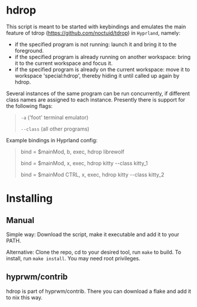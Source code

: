 # hdrop

This script is meant to be started with keybindings and emulates the main feature of tdrop (https://github.com/noctuid/tdrop) in `Hyprland`, namely:

 - if the specified program is not running: launch it and bring it to the foreground.
 - if the specified program is already running on another workspace: bring it to the current workspace and focus it.
 - if the specified program is already on the current workspace: move it to workspace 'special:hdrop', thereby hiding it until called up again by hdrop.

Several instances of the same program can be run concurrently, if different class names are assigned to each instance. Presently there is support for the following flags:

 >`-a` ('foot' terminal emulator)
>
 >`--class` (all other programs)

 Example bindings in Hyprland config:

 >bind = $mainMod, b, exec, hdrop librewolf
>
 >bind = $mainMod, x, exec, hdrop kitty --class kitty_1
>
 >bind = $mainMod CTRL, x, exec, hdrop kitty --class kitty_2
 
# Installing

## Manual

Simple way: Download the script, make it executable and add it to your PATH.

Alternative: Clone the repo, cd to your desired tool, run `make` to build. To install, run
`make install`. You may need root privileges.

## hyprwm/contrib

hdrop is part of hyprwm/contrib. There you can download a flake and add it to nix this way.